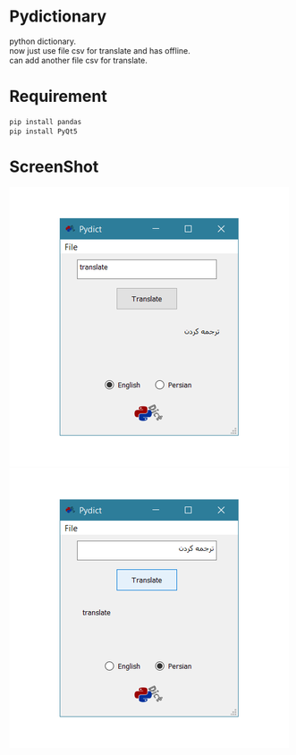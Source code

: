 # Pydictionary
python dictionary.<br>
now just use file csv for translate and has offline.<br>
can add another file csv for translate.<br>

# Requirement
`pip install pandas`<br>
`pip install PyQt5`<br>

# ScreenShot
![alt text](https://github.com/AmirhosseinAbutalebi/Pydictionary/blob/master/Screenshot1.png)
![alt text](https://github.com/AmirhosseinAbutalebi/Pydictionary/blob/master/Screenshot2.png)
